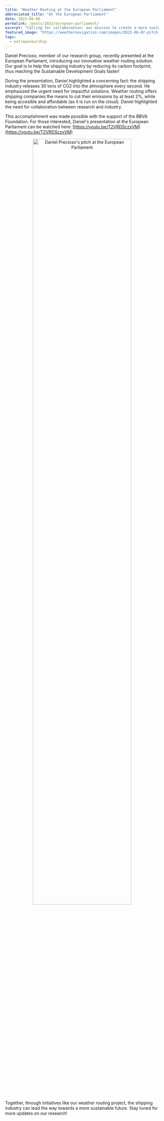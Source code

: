 ```yaml
---
title: "Weather Routing at the European Parliament"
abbreviated_title: "At the European Parliament"
date: 2023-06-08
permalink: /posts/2023/european-parliament/
excerpt: "Calling for collaboration: our mission to create a more sustainable shipping industry."
featured_image: "https://weathernavigation.com/images/2023-06-07-pitch.png"
tags:
  - entrepeneurship
---
```


Daniel Precioso, member of our research group, recently presented at the European Parliament, introducing our innovative weather routing solution. Our goal is to help the shipping industry by reducing its carbon footprint, thus reaching the Sustainable Development Goals faster!

During the presentation, Daniel highlighted a concerning fact: the shipping industry releases 30 tons of CO2 into the atmosphere every second. He emphasized the urgent need for impactful solutions. Weather routing offers shipping companies the means to cut their emissions by at least 2%, while being accesible and affordable (as it is run on the cloud). Daniel highlighted the need for collaboration between research and industry.

This accomplishment was made possible with the support of the BBVA Foundation. For those interested, Daniel's presentation at the European Parliament can be watched here: [https://youtu.be/T2VRDSczxVM](https://youtu.be/T2VRDSczxVM)

<p align="center"><a href="https://youtu.be/T2VRDSczxVM"><img src="https://img.youtube.com/vi/T2VRDSczxVM/0.jpg" alt="Daniel Precioso's pitch at the European Parliament" width="80%"/></a></p>

Together, through initiatives like our weather routing project, the shipping industry can lead the way towards a more sustainable future. Stay tuned for more updates on our research!
